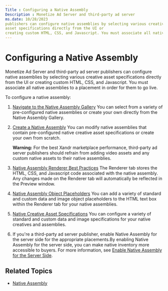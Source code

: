 ```yaml
---
Title : Configuring a Native Assembly
Description : Monetize Ad Server and third-party ad server
ms.date: 10/28/2023
publishers can configure native assemblies by selecting various creative
asset specifications directly from the UI or
creating custom HTML, CSS, and Javascript. You must associate all native
---
```



# Configuring a Native Assembly



Monetize Ad Server and third-party ad server
publishers can configure native assemblies by selecting various creative
asset specifications directly from the UI or
creating custom HTML, CSS, and Javascript. You must associate all native
assemblies to a placement in order for them to go live.

To configure a native assembly:

1.  <a href="navigate-to-the-native-assembly-gallery.md" class="xref"
    title="You can select from a variety of pre-configured native assemblies or create your own directly from the Native Assembly Gallery.">Navigate
    to the Native Assembly Gallery</a> You can select from a variety of
    pre-configured native assemblies or create your own directly from
    the Native Assembly Gallery.
2.  <a href="create-a-native-assembly.md" class="xref"
    title="You can easily modify native assemblies that contain pre-configured native creative asset specifications or create your own from scratch.">Create
    a Native Assembly</a> You can modify native assemblies that contain
    pre-configured native creative asset specifications or create your
    own from scratch.
    

    <b>Warning:</b> For the best
    Xandr marketplace performance, third-party
    ad server publishers should refrain from adding video assets and any
    custom native assets to their native assemblies.

    
3.  <a href="native-assembly-renderer-best-practices.md" class="xref"
    title="The Renderer tab stores the HTML, CSS, and Javascript code associated with the native assembly. Any changes made on the Renderer tab will automatically be reflected in the Preview window.">Native
    Assembly Renderer Best Practices</a> The
    Renderer tab stores the HTML, CSS,
    and Javascript code associated with the native assembly. Any changes
    made on the Renderer tab will
    automatically be reflected in the
    Preview window.
4.  <a href="native-assembly-object-placeholders.md" class="xref"
    title="You can add a variety of standard and custom data and image object placeholders to the HTML text box within the Renderer tab for your native assemblies.">Native
    Assembly Object Placeholders</a> You can add a variety of standard
    and custom data and image object placeholders to the
    HTML text box within the
    Renderer tab for your native
    assemblies.
5.  <a href="native-creative-asset-specifications.md" class="xref"
    title="You can configure a variety of standard and custom data and image specifications for your native creatives and assemblies.">Native
    Creative Asset Specifications</a> You can configure a variety of
    standard and custom data and image specifications for your native
    creatives and assemblies.
6.  If you're a third-party ad server publisher, enable Native Assembly
    for the server side for the appropriate placements.By enabling
    Native Assembly for the server side, you can make native inventory
    more accessible to buyers. For more information, see
    <a href="enable-native-assembly-for-the-server-side.md" class="xref"
    title="After creating the necessary native assemblies using the Native Assembly &gt; Setup screen in Monetize, third-party ad server publishers can enable Native Assembly for the server side at the Publishers &gt; Placements level for each placement that has been associated to a corresponding native assembly.">Enable
    Native Assembly for the Server Side</a>.

>

## Related Topics

- <a href="native-assembly.md" class="xref"
  title="By using Native Assembly, publishers can take the guesswork and manual development out of building flawless native experiences. Publishers don&#39;t have to worry about whether or not they&#39;re keeping to industry standards since Native Assembly validates all native creative assets against IAB&#39;s standards. Monetize Ad Server and third-party ad server publishers can both use Native Assembly.">Native
  Assembly</a>






